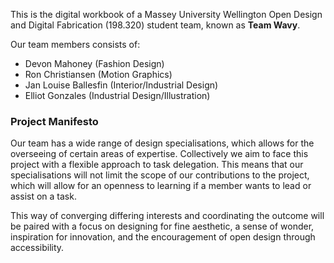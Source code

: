 <body> 

<p>This is the digital workbook of a Massey University Wellington Open Design and Digital Fabrication (198.320) student team, known as <strong>Team Wavy</strong>. 

<p>Our team members consists of:</p> 

<ul>
   <li>Devon Mahoney (Fashion Design)</li>
   <li>Ron Christiansen (Motion Graphics)</li>
   <li> Jan Louise Ballesfin (Interior/Industrial Design)</li>
   <li>Elliot Gonzales (Industrial Design/Illustration)</li>
</ul>

<h3>Project Manifesto</h3>

<p>Our team has a wide range of design specialisations, which allows for the overseeing of certain areas of expertise. Collectively we aim to face this project with a flexible approach to task delegation. This means that our specialisations will not limit the scope of our contributions to the project, which will allow for an openness to learning if a member wants to lead or assist on a task.</p>

<p>This way of converging differing interests and coordinating the outcome will be paired with a focus on designing for fine aesthetic, a sense of wonder, inspiration for innovation, and the encouragement of open design through accessibility.</p>

<p></p>

</body>
